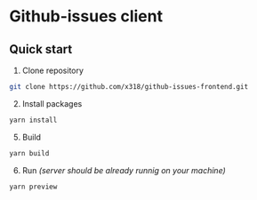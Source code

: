 # Github-issues client

## Quick start

1. Clone repository
```bash
git clone https://github.com/x318/github-issues-frontend.git
```
2. Install packages
```bash
yarn install
```
5. Build
```bash
yarn build
```

6. Run _(server should be already runnig on your machine)_
```bash
yarn preview
```
